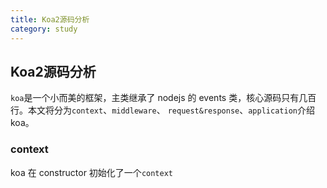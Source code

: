 ```yaml
---
title: Koa2源码分析
category: study
---
```


## Koa2源码分析

`koa`是一个小而美的框架，主类继承了 nodejs 的 events 类，核心源码只有几百行。本文将分为`context`、`middleware`、
`request&response`、`application`介绍koa。

### context  

koa 在 constructor 初始化了一个`context`